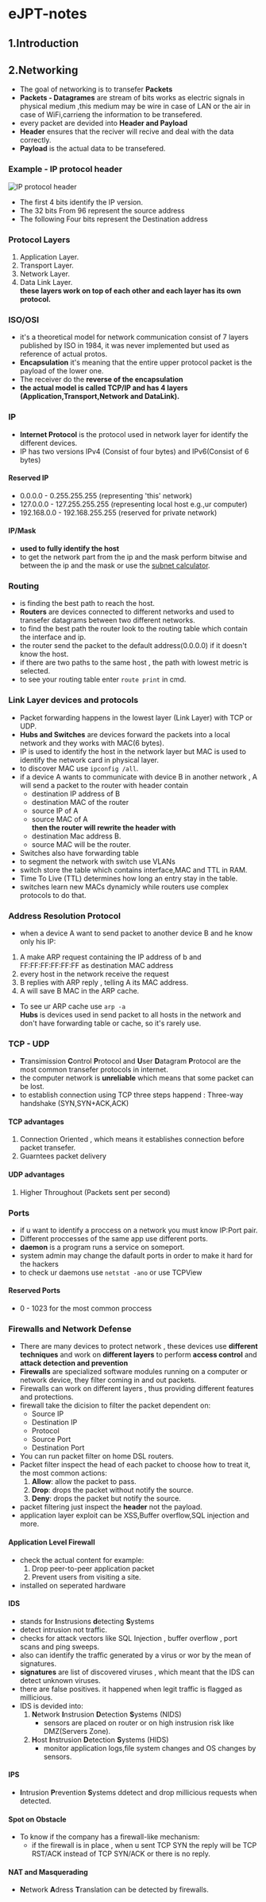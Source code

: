 # eJPT-notes
## 1.Introduction
## 2.Networking
* The goal of networking is to transefer **Packets**
* **Packets - Datagrames** are stream of bits works as electric signals in physical medium ,this medium may be wire in case of LAN or the air in case of WiFi,carrieng the information to be transefered.
* every packet are devided into **Header and Payload**
* **Header** ensures that the reciver will recive and deal with the data correctly.
* **Payload** is the actual data to be transefered.
### Example - IP protocol header
![IP protocol header](https://upload.wikimedia.org/wikipedia/commons/thumb/6/60/IPv4_Packet-en.svg/1200px-IPv4_Packet-en.svg.png)
* The first 4 bits identify the IP version. 
* The 32 bits From 96 represent the source address
* The following Four bits represent the Destination address
### Protocol Layers
1. Application Layer.
2. Transport Layer.
3. Network Layer.
4. Data Link Layer.<br>
**these layers work on top of each other and each layer has its own protocol.**
### ISO/OSI 
* it's a theoretical model for network communication consist of 7 layers published by ISO in 1984, it was never implemented but used as reference of actual protos.<br>
* **Encapsulation** it's meaning that the entire upper protocol packet is the payload of the lower one.<br>
* The receiver do the **reverse of the encapsulation**
* **the actual model is called TCP/IP and has 4 layers (Application,Transport,Network and DataLink).**<br>
### IP
* **Internet Protocol** is the protocol used in network layer for identify the different devices.
* IP has two versions IPv4 (Consist of four bytes) and IPv6(Consist of 6 bytes)
#### Reserved IP
* 0.0.0.0 - 0.255.255.255 (representing 'this' network)
* 127.0.0.0 - 127.255.255.255 (representing local host e.g.,ur computer)
* 192.168.0.0 - 192.168.255.255 (reserved for private network)
#### IP/Mask
* **used to fully identify the host** 
* to get the network part from the ip and the mask perform bitwise and between the ip and the mask or use the [subnet calculator](https://www.ipaddressguide.com/cidr).
### Routing
* is finding the best path to reach the host.
* **Routers** are devices connected to different networks and used to transefer datagrams between two different networks.
* to find the best path the router look to the routing table which contain the interface and ip.
* the router send the packet to the default address(0.0.0.0) if it doesn't know the host.
* if there are two paths to the same host , the path with lowest metric is selected.
* to see your routing table enter `route print` in cmd.
### Link Layer devices and protocols
* Packet forwarding happens in the lowest layer (Link Layer) with TCP or UDP.
* **Hubs and Switches** are devices forward the packets into a local network and they works with MAC(6 bytes).
* IP is used to identify the host in the network layer but MAC is used to identify the network card in physical layer.
* to discover MAC use `ipconfig /all`.
* if a device A wants to communicate with device B in another network , A will send a packet to the router with header contain
  * destination IP address of B
  * destination MAC of the router
  * source IP of A
  * source MAC of A
<br>**then the router will rewrite the header with**
  * destination Mac address B.
  * source MAC will be the router.
* Switches also have forwarding table
* to segment the network with switch use VLANs
* switch store the table which contains interface,MAC and TTL in RAM. 
* Time To Live (TTL) determines how long an entry stay in the table.
* switches learn new MACs dynamicly while routers use complex protocols to do that.
### Address Resolution Protocol
* when a device A want to send packet to another device B and he know only his IP:
1. A make ARP request containing the IP address of b and FF:FF:FF:FF:FF:FF as destination MAC address 
2. every host in the network receive the request
3. B replies with ARP reply , telling A its MAC address.
4. A will save B MAC in the ARP cache.
* To see ur ARP cache use `arp -a`
<br>**Hubs** is devices used in send packet to all hosts in the network and don't have forwarding table or cache, so it's rarely use.
### TCP - UDP
* **T**ransimission **C**ontrol **P**rotocol and **U**ser **D**atagram **P**rotocol are the most common transefer protocols in internet.
* the computer network is **unreliable** which means that some packet can be lost.
* to establish connection using TCP three steps happend : Three-way handshake (SYN,SYN+ACK,ACK)
#### TCP advantages
1. Connection Oriented , which means it establishes connection before packet transefer.
2. Guarntees packet delivery
#### UDP advantages
1. Higher Throughout (Packets sent per second)
### Ports
* if u want to identify a proccess on a network you must know IP:Port pair.
* Different proccesses of the same app use different ports.
* **daemon** is a program runs a service on someport.
* system admin may change the dafault ports in order to make it hard for the hackers
* to check ur daemons use `netstat -ano` or use TCPView

#### Reserved Ports
* 0 - 1023 for the most common proccess
### Firewalls and Network Defense
* There are many devices to protect network , these devices use **different techniques** and work on **different layers** to perform **access control** and **attack detection and prevention**
* **Firewalls** are specialized software modules running on a computer or network device, they filter coming in and out packets.
* Firewalls can work on different layers , thus providing different features and protections.
* firewall take the dicision to filter the packet dependent on:
  * Source IP 
  * Destination IP
  * Protocol
  * Source Port
  * Destination Port
* You can run packet filter on home DSL routers.
* Packet filter inspect the head of each packet to choose how to treat it, the most common actions:
  1. **Allow**: allow the packet to pass.
  2. **Drop**: drops the packet without notify the source.
  3. **Deny**: drops the packet but notify the source.
* packet filtering just inspect the **header** not the payload.
* application layer exploit can be XSS,Buffer overflow,SQL injection and more.
#### Application Level Firewall
* check the actual content for example:
  1. Drop peer-to-peer application packet
  2. Prevent users from visiting a site.
* installed on seperated hardware
#### IDS
* stands for **I**nstrusions **d**etecting **S**ystems
* detect intrusion not traffic.
* checks for attack vectors like SQL Injection , buffer overflow , port scans and ping sweeps.
* also can identify the traffic generated by a virus or wor by the mean of signatures.
* **signatures** are list of discovered viruses , which meant that the IDS can detect unknown viruses.
* there are false positives. it happened when legit traffic is flagged as millicious.
* IDS is devided into:
  1. **N**etwork **I**nstrusion **D**etection **S**ystems (NIDS)
      * sensors are placed on router or on high instrusion risk like DMZ(Servers Zone).
  2. **H**ost **I**nstrusion **D**etection **S**ystems (HIDS)
      * monitor application logs,file system changes and OS changes by sensors.
#### IPS
* **I**ntrusion **P**revention **S**ystems ddetect and drop millicious requests when detected.
#### Spot on Obstacle
* To know if the company has a firewall-like mechanism:
  * if the firewall is in place , when u sent TCP SYN the reply will be TCP RST/ACK instead of TCP SYN/ACK or there is no reply.
#### NAT and Masquerading
* **N**etwork **A**dress **T**ranslation can be detected by firewalls.

